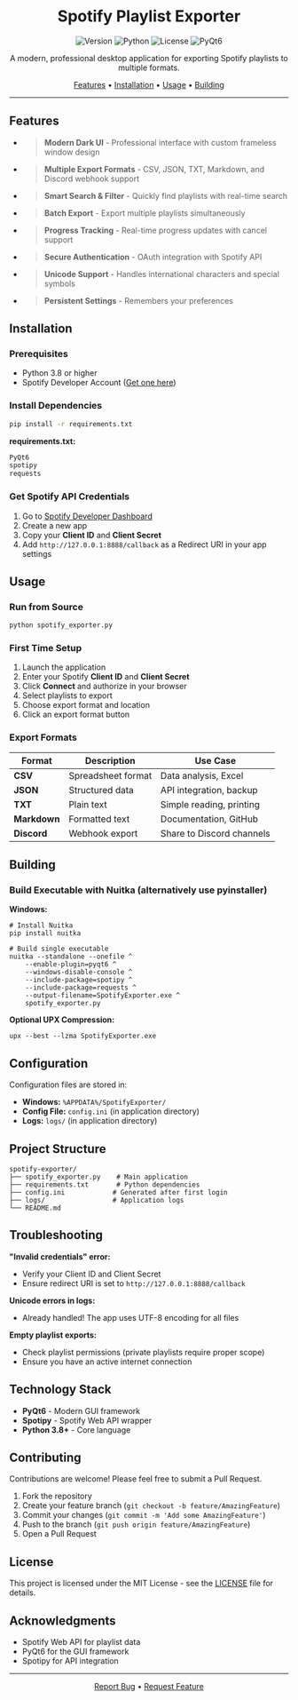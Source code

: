 # <div align="center"> Spotify Playlist Exporter </div>

<div align="center">

![Version](https://img.shields.io/badge/version-2.0-green.svg)
![Python](https://img.shields.io/badge/python-3.8+-blue.svg)
![License](https://img.shields.io/badge/license-MIT-blue.svg)
![PyQt6](https://img.shields.io/badge/PyQt6-6.0+-brightgreen.svg)

A modern, professional desktop application for exporting Spotify playlists to multiple formats.

[Features](#features) • [Installation](#installation) • [Usage](#usage) • [Building](#building)

</div>

---

## Features

- > **Modern Dark UI** - Professional interface with custom frameless window design
- > **Multiple Export Formats** - CSV, JSON, TXT, Markdown, and Discord webhook support
- > **Smart Search & Filter** - Quickly find playlists with real-time search
- > **Batch Export** - Export multiple playlists simultaneously
- > **Progress Tracking** - Real-time progress updates with cancel support
- > **Secure Authentication** - OAuth integration with Spotify API
- > **Unicode Support** - Handles international characters and special symbols
- > **Persistent Settings** - Remembers your preferences


## Installation

### Prerequisites

- Python 3.8 or higher
- Spotify Developer Account ([Get one here](https://developer.spotify.com/dashboard))

### Install Dependencies

```bash
pip install -r requirements.txt
```

**requirements.txt:**
```txt
PyQt6
spotipy
requests
```

### Get Spotify API Credentials

1. Go to [Spotify Developer Dashboard](https://developer.spotify.com/dashboard)
2. Create a new app
3. Copy your **Client ID** and **Client Secret**
4. Add `http://127.0.0.1:8888/callback` as a Redirect URI in your app settings

## Usage

### Run from Source

```bash
python spotify_exporter.py
```

### First Time Setup

1. Launch the application
2. Enter your Spotify **Client ID** and **Client Secret**
3. Click **Connect** and authorize in your browser
4. Select playlists to export
5. Choose export format and location
6. Click an export format button

### Export Formats

| Format | Description | Use Case |
|--------|-------------|----------|
| **CSV** | Spreadsheet format | Data analysis, Excel |
| **JSON** | Structured data | API integration, backup |
| **TXT** | Plain text | Simple reading, printing |
| **Markdown** | Formatted text | Documentation, GitHub |
| **Discord** | Webhook export | Share to Discord channels |

## Building

### Build Executable with Nuitka  (alternatively use pyinstaller)

**Windows:**
```batch
# Install Nuitka
pip install nuitka

# Build single executable
nuitka --standalone --onefile ^
    --enable-plugin=pyqt6 ^
    --windows-disable-console ^
    --include-package=spotipy ^
    --include-package=requests ^
    --output-filename=SpotifyExporter.exe ^
    spotify_exporter.py
```

**Optional UPX Compression:**
```batch
upx --best --lzma SpotifyExporter.exe
```

## Configuration

Configuration files are stored in:
- **Windows:** `%APPDATA%/SpotifyExporter/`
- **Config File:** `config.ini` (in application directory)
- **Logs:** `logs/` (in application directory)

## Project Structure

```
spotify-exporter/
├── spotify_exporter.py    # Main application
├── requirements.txt       # Python dependencies
├── config.ini            # Generated after first login
├── logs/                 # Application logs
└── README.md
```

## Troubleshooting

**"Invalid credentials" error:**
- Verify your Client ID and Client Secret
- Ensure redirect URI is set to `http://127.0.0.1:8888/callback`

**Unicode errors in logs:**
- Already handled! The app uses UTF-8 encoding for all files

**Empty playlist exports:**
- Check playlist permissions (private playlists require proper scope)
- Ensure you have an active internet connection

## Technology Stack

- **PyQt6** - Modern GUI framework
- **Spotipy** - Spotify Web API wrapper
- **Python 3.8+** - Core language

## Contributing

Contributions are welcome! Please feel free to submit a Pull Request.

1. Fork the repository
2. Create your feature branch (`git checkout -b feature/AmazingFeature`)
3. Commit your changes (`git commit -m 'Add some AmazingFeature'`)
4. Push to the branch (`git push origin feature/AmazingFeature`)
5. Open a Pull Request

## License

This project is licensed under the MIT License - see the [LICENSE](LICENSE) file for details.

## Acknowledgments

- Spotify Web API for playlist data
- PyQt6 for the GUI framework
- Spotipy for API integration

---

<div align="center">


[Report Bug](https://github.com/Master0fFate/spotify-exporter/issues) • [Request Feature](https://github.com/Master0fFate/spotify-exporter/issues)

</div>
